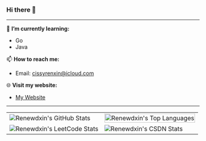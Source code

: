 ### Hi there 👋

<!--
**Renewdxin/Renewdxin** is a ✨ _special_ ✨ repository because its `README.md` (this file) appears on your GitHub profile.

Here are some ideas to get you started:

- 🔭 I’m currently working on ...
- 👯 I’m looking to collaborate on ...
- 🤔 I’m looking for help with ...
- 💬 Ask me about ...
- 😄 Pronouns: ...
- ⚡ Fun fact: ...
-->

---

🌱 **I’m currently learning:**  
- Go
- Java

📫 **How to reach me:**  
- Email: [cissyrenxin@icloud.com](mailto:cissyrenxin@icloud.com)

🌐 **Visit my website:**  
- [My Website](https://renewdxin.github.io/)

---

<table>
  <tr>
    <td>
      <img src="https://github-readme-stats.vercel.app/api?username=Renewdxin&show_icons=true&theme=dark" alt="Renewdxin's GitHub Stats">
    </td>
    <td>
      <img src="https://github-readme-stats.vercel.app/api/top-langs/?username=Renewdxin&theme=tokyonight&layout=compact" width="100%" alt="Renewdxin's Top Languages">
    </td>
  </tr>
  <tr>
    <td>
      <img src="https://stats.justsong.cn/api/leetcode/?username=magical-gagarintr3&cn=true" alt="Renewdxin's LeetCode Stats">
    </td>
    <td>
      <img src="https://stats.justsong.cn/api/csdn?id=m0_73976305&theme=radical" alt="Renewdxin's CSDN Stats">
    </td>
  </tr>
</table>
